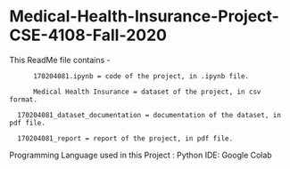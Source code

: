 # Medical-Health-Insurance-Project-CSE-4108-Fall-2020


This ReadMe file contains - 
    


          170204081.ipynb = code of the project, in .ipynb file.

          Medical Health Insurance = dataset of the project, in csv format.
	
	  170204081_dataset_documentation = documentation of the dataset, in pdf file.
	
	  170204081_report = report of the project, in pdf file.



Programming Language used in this Project : Python
IDE: Google Colab
